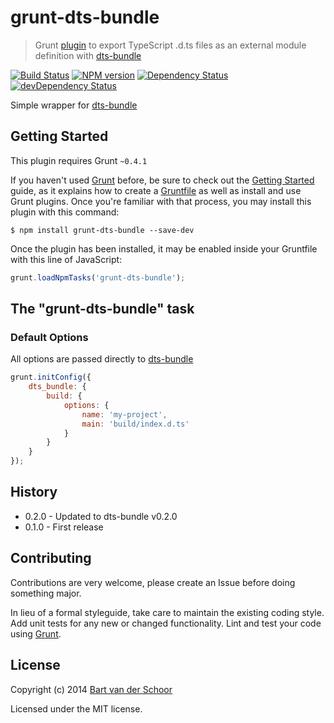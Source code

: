# grunt-dts-bundle

> Grunt [plugin](http://gruntjs.com/) to export TypeScript .d.ts files as an external module definition with [dts-bundle](https://github.com/grunt-ts/dts-bundle)

[![Build Status](https://secure.travis-ci.org/grunt-ts/grunt-dts-bundle.svg?branch=master)](http://travis-ci.org/grunt-ts/grunt-dts-bundle) [![NPM version](https://badge.fury.io/js/grunt-dts-bundle.svg)](http://badge.fury.io/js/grunt-dts-bundle) [![Dependency Status](https://david-dm.org/grunt-ts/grunt-dts-bundle.svg)](https://david-dm.org/grunt-ts/grunt-dts-bundle) [![devDependency Status](https://david-dm.org/grunt-ts/grunt-dts-bundle/dev-status.svg)](https://david-dm.org/grunt-ts/grunt-dts-bundle#info=devDependencies)

Simple wrapper for [dts-bundle](https://github.com/grunt-ts/dts-bundle)

## Getting Started

This plugin requires Grunt `~0.4.1`

If you haven't used [Grunt](http://gruntjs.com/) before, be sure to check out the [Getting Started](http://gruntjs.com/getting-started) guide, as it explains how to create a [Gruntfile](http://gruntjs.com/sample-gruntfile) as well as install and use Grunt plugins. Once you're familiar with that process, you may install this plugin with this command:

```shell
$ npm install grunt-dts-bundle --save-dev
```

Once the plugin has been installed, it may be enabled inside your Gruntfile with this line of JavaScript:

```js
grunt.loadNpmTasks('grunt-dts-bundle');
```

## The "grunt-dts-bundle" task

### Default Options

All options are passed directly to [dts-bundle](https://github.com/grunt-ts/dts-bundle)

```js
grunt.initConfig({
	dts_bundle: {
		build: {
			options: {
				name: 'my-project',
				main: 'build/index.d.ts'
			}
		}
	}
});
```

## History

* 0.2.0 - Updated to dts-bundle v0.2.0
* 0.1.0 - First release

## Contributing

Contributions are very welcome, please create an Issue before doing something major.

In lieu of a formal styleguide, take care to maintain the existing coding style. Add unit tests for any new or changed functionality. Lint and test your code using [Grunt](http://gruntjs.com/).


## License

Copyright (c) 2014 [Bart van der Schoor](https://github.com/Bartvds)

Licensed under the MIT license.
